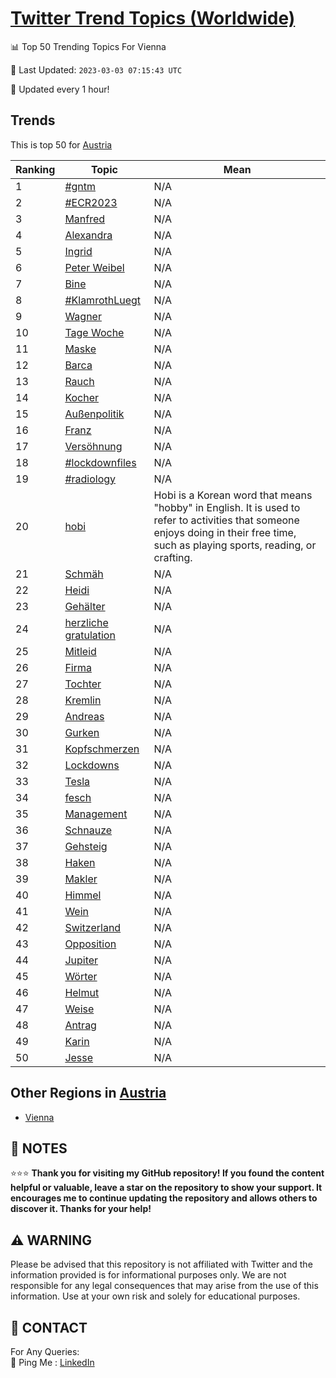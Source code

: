 [Twitter Trend Topics (Worldwide)](https://github.com/ErcinDedeoglu/Twitter-Trend-Topics)
==========


📊 Top 50 Trending Topics For Vienna

📆 Last Updated: `2023-03-03 07:15:43 UTC`

🔧 Updated every 1 hour!


## Trends

This is top 50 for [Austria](</Austria>)

| Ranking | Topic | Mean |
| ------- | ------------ | ------------ |
| 1 | [#gntm](http://twitter.com/search?q=%23gntm) | N/A |
| 2 | [#ECR2023](http://twitter.com/search?q=%23ECR2023) | N/A |
| 3 | [Manfred](http://twitter.com/search?q=Manfred) | N/A |
| 4 | [Alexandra](http://twitter.com/search?q=Alexandra) | N/A |
| 5 | [Ingrid](http://twitter.com/search?q=Ingrid) | N/A |
| 6 | [Peter Weibel](http://twitter.com/search?q=Peter+Weibel) | N/A |
| 7 | [Bine](http://twitter.com/search?q=Bine) | N/A |
| 8 | [#KlamrothLuegt](http://twitter.com/search?q=%23KlamrothLuegt) | N/A |
| 9 | [Wagner](http://twitter.com/search?q=Wagner) | N/A |
| 10 | [Tage Woche](http://twitter.com/search?q=Tage+Woche) | N/A |
| 11 | [Maske](http://twitter.com/search?q=Maske) | N/A |
| 12 | [Barca](http://twitter.com/search?q=Barca) | N/A |
| 13 | [Rauch](http://twitter.com/search?q=Rauch) | N/A |
| 14 | [Kocher](http://twitter.com/search?q=Kocher) | N/A |
| 15 | [Außenpolitik](http://twitter.com/search?q=Au%c3%9fenpolitik) | N/A |
| 16 | [Franz](http://twitter.com/search?q=Franz) | N/A |
| 17 | [Versöhnung](http://twitter.com/search?q=Vers%c3%b6hnung) | N/A |
| 18 | [#lockdownfiles](http://twitter.com/search?q=%23lockdownfiles) | N/A |
| 19 | [#radiology](http://twitter.com/search?q=%23radiology) | N/A |
| 20 | [hobi](http://twitter.com/search?q=hobi) | Hobi is a Korean word that means "hobby" in English. It is used to refer to activities that someone enjoys doing in their free time, such as playing sports, reading, or crafting. |
| 21 | [Schmäh](http://twitter.com/search?q=Schm%c3%a4h) | N/A |
| 22 | [Heidi](http://twitter.com/search?q=Heidi) | N/A |
| 23 | [Gehälter](http://twitter.com/search?q=Geh%c3%a4lter) | N/A |
| 24 | [herzliche gratulation](http://twitter.com/search?q=herzliche+gratulation) | N/A |
| 25 | [Mitleid](http://twitter.com/search?q=Mitleid) | N/A |
| 26 | [Firma](http://twitter.com/search?q=Firma) | N/A |
| 27 | [Tochter](http://twitter.com/search?q=Tochter) | N/A |
| 28 | [Kremlin](http://twitter.com/search?q=Kremlin) | N/A |
| 29 | [Andreas](http://twitter.com/search?q=Andreas) | N/A |
| 30 | [Gurken](http://twitter.com/search?q=Gurken) | N/A |
| 31 | [Kopfschmerzen](http://twitter.com/search?q=Kopfschmerzen) | N/A |
| 32 | [Lockdowns](http://twitter.com/search?q=Lockdowns) | N/A |
| 33 | [Tesla](http://twitter.com/search?q=Tesla) | N/A |
| 34 | [fesch](http://twitter.com/search?q=fesch) | N/A |
| 35 | [Management](http://twitter.com/search?q=Management) | N/A |
| 36 | [Schnauze](http://twitter.com/search?q=Schnauze) | N/A |
| 37 | [Gehsteig](http://twitter.com/search?q=Gehsteig) | N/A |
| 38 | [Haken](http://twitter.com/search?q=Haken) | N/A |
| 39 | [Makler](http://twitter.com/search?q=Makler) | N/A |
| 40 | [Himmel](http://twitter.com/search?q=Himmel) | N/A |
| 41 | [Wein](http://twitter.com/search?q=Wein) | N/A |
| 42 | [Switzerland](http://twitter.com/search?q=Switzerland) | N/A |
| 43 | [Opposition](http://twitter.com/search?q=Opposition) | N/A |
| 44 | [Jupiter](http://twitter.com/search?q=Jupiter) | N/A |
| 45 | [Wörter](http://twitter.com/search?q=W%c3%b6rter) | N/A |
| 46 | [Helmut](http://twitter.com/search?q=Helmut) | N/A |
| 47 | [Weise](http://twitter.com/search?q=Weise) | N/A |
| 48 | [Antrag](http://twitter.com/search?q=Antrag) | N/A |
| 49 | [Karin](http://twitter.com/search?q=Karin) | N/A |
| 50 | [Jesse](http://twitter.com/search?q=Jesse) | N/A |



## Other Regions in [Austria](</Austria>)

* [Vienna](</Austria/Vienna.md>)



## 📝 NOTES

⭐⭐⭐ **Thank you for visiting my GitHub repository! If you found the content helpful or valuable, leave a star on the repository to show your support. It encourages me to continue updating the repository and allows others to discover it. Thanks for your help!**


## ⚠️ WARNING

Please be advised that this repository is not affiliated with Twitter and the information provided is for informational purposes only. We are not responsible for any legal consequences that may arise from the use of this information. Use at your own risk and solely for educational purposes.


## 📨 CONTACT

 For Any Queries:  
            🏓 Ping Me : [LinkedIn](https://www.linkedin.com/in/ercindedeoglu/)
